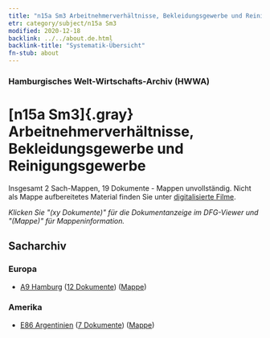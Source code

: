 ```yaml
---
title: "n15a Sm3 Arbeitnehmerverhältnisse, Bekleidungsgewerbe und Reinigungsgewerbe"
etr: category/subject/n15a Sm3
modified: 2020-12-18
backlink: ../../about.de.html
backlink-title: "Systematik-Übersicht"
fn-stub: about
---
```


### Hamburgisches Welt-Wirtschafts-Archiv (HWWA)
# [n15a Sm3]{.gray}&#8201; Arbeitnehmerverhältnisse, Bekleidungsgewerbe und Reinigungsgewerbe&#160; 




Insgesamt 2 Sach-Mappen, 19 Dokumente - Mappen unvollständig.
Nicht als Mappe aufbereitetes Material finden Sie unter [digitalisierte Filme](/film/h1_sh).

_Klicken Sie "(xy Dokumente)" für die Dokumentanzeige im DFG-Viewer und "(Mappe)" für Mappeninformation._

## Sacharchiv




### Europa

- [A9 Hamburg](../../../geo/about.de.html#A9) (<a href="https://dfg-viewer.de/show/?tx_dlf[id]=https://pm20.zbw.eu/mets/sh/1409xx/140905/1452xx/145208/public.mets.de.xml" target="_blank">12 Dokumente</a>) ([Mappe](http://purl.org/pressemappe20/folder/sh/140905,145208))

### Amerika

- [E86 Argentinien](../../../geo/about.de.html#E86) (<a href="https://dfg-viewer.de/show/?tx_dlf[id]=https://pm20.zbw.eu/mets/sh/1416xx/141692/1452xx/145208/public.mets.de.xml" target="_blank">7 Dokumente</a>) ([Mappe](http://purl.org/pressemappe20/folder/sh/141692,145208))


